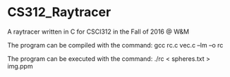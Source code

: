 # CS312_Raytracer
A raytracer written in C for CSCI312 in the Fall of 2016 @ W&amp;M

The program can be compiled with the command: gcc rc.c vec.c –lm –o rc


The program can be executed with the command: ./rc < spheres.txt > img.ppm
